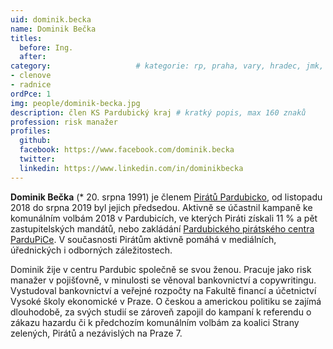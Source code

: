 ```yaml
---
uid: dominik.becka
name: Dominik Bečka
titles:
  before: Ing.
  after:
category:             		# kategorie: rp, praha, vary, hradec, jmk, senat
- clenove
- radnice
ordPce: 1
img: people/dominik-becka.jpg
description: člen KS Pardubický kraj # kratký popis, max 160 znaků
profession: risk manažer
profiles:
  github:
  facebook: https://www.facebook.com/dominik.becka
  twitter:
  linkedin: https://www.linkedin.com/in/dominikbecka
---
```


**Dominik Bečka** (* 20. srpna 1991) je členem [Pirátů Pardubicko][1], od listopadu 2018 do srpna 2019 byl jejich předsedou. Aktivně se účastnil kampaně ke komunálním volbám 2018 v Pardubicích, ve kterých Piráti získali 11 % a pět zastupitelských mandátů, nebo zakládání [Pardubického pirátského centra ParduPiCe][2]. V současnosti Pirátům aktivně pomáhá v mediálních, úřednických i odborných záležitostech.

Dominik žije v centru Pardubic společně se svou ženou. Pracuje jako risk manažer v pojišťovně, v minulosti se věnoval bankovnictví a copywritingu. Vystudoval bankovnictví a veřejné rozpočty na Fakultě financí a účetnictví Vysoké školy ekonomické v Praze. O českou a americkou politiku se zajímá dlouhodobě, za svých studií se zároveň zapojil do kampaní k referendu o zákazu hazardu či k předchozím komunálním volbám za koalici Strany zelených, Pirátů a nezávislých na Praze 7. 

[1]: https://pardubice.pirati.cz/
[2]: https://pardubicky.pirati.cz/pardubicke-piratske-centrum-pardupice/
